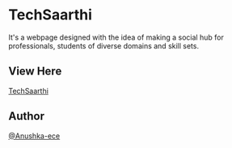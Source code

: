 # TechSaarthi

It's a webpage designed with the idea of making a social hub for professionals, students of diverse domains and skill sets.

## View Here

[TechSaarthi](https://prajesheleven.github.io/Techsaarthi/)

## Author

[@Anushka-ece](https://github.com/Anushka-ece)
